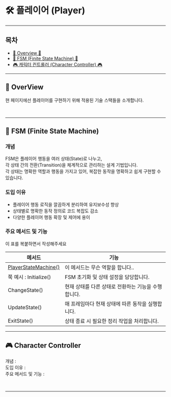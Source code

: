 # 🛠️ 플레이어 (Player)

---

## 목차

- [🌙 Overview 🌙](#overview)
- [🤖 FSM (Finite State Machine) 🤖](#fsm)
- [🎮 캐릭터 컨트롤러 (Character Controller) 🎮](#character-controller)

---

<a name="overview"></a>
## 🌙 OverView

현 페이지에선 플레이어를 구현하기 위해 적용된 기술 스택들을 소개합니다.

<br>

---
<a name="fsm"></a>
## 🤖 FSM (Finite State Machine)

### 개념

FSM은 플레이어 행동을 여러 상태(State)로 나누고,  
각 상태 간의 전환(Transition)을 체계적으로 관리하는 설계 기법입니다.  
각 상태는 명확한 역할과 행동을 가지고 있어, 복잡한 동작을 명확하고 쉽게 구현할 수 있습니다.

### 도입 이유

- 플레이어 행동 로직을 깔끔하게 분리하여 유지보수성 향상
- 상태별로 명확한 동작 정의로 코드 복잡도 감소
- 다양한 플레이어 행동 확장 및 제어에 용이

### 주요 메서드 및 기능

이 표를 복붙하면서 작성해주세요

| 메서드                                                                                                                                                        | 기능                  |
|------------------------------------------------------------------------------------------------------------------------------------------------------------|---------------------|
| [PlayerStateMachine()](https://github.com/Neronem/TheLastOne_Public/blob/main/Scripts/Entity/Scripts/Player/StateMachineScripts/PlayerStateMachine.cs#L30) | 이 메서드는 무슨 역할을 합니다.. |
| 쭉 예시 : Initialize()                                                                                                                                        | FSM 초기화 및 상태 설정을 담당합니다. |
| ChangeState()                                                                                                                                              | 현재 상태를 다른 상태로 전환하는 기능을 수행합니다. |
| UpdateState()                                                                                                                                              | 매 프레임마다 현재 상태에 따른 동작을 실행합니다. |
| ExitState()                                                                                                                                                | 상태 종료 시 필요한 정리 작업을 처리합니다. |

---

<a name="character-controller"></a>
## 🎮 Character Controller

개념 :
<br>
도입 이유 :
<br>
주요 메서드 및 기능 :

<br>

---